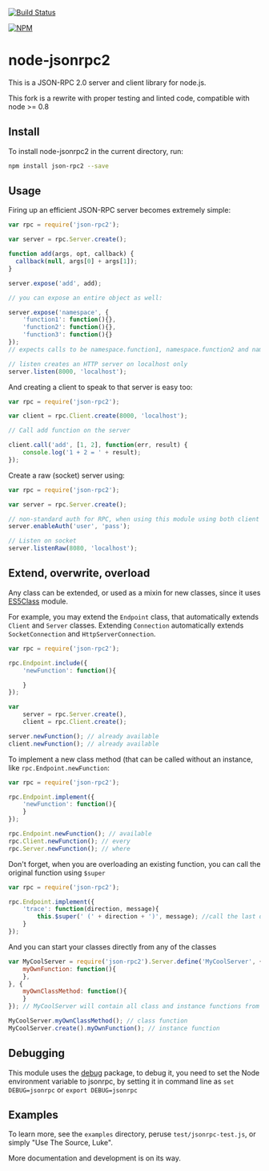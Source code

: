 [![Build Status](https://travis-ci.org/pocesar/node-jsonrpc2.png?branch=master)](https://travis-ci.org/pocesar/node-jsonrpc2)

[![NPM](https://nodei.co/npm/json-rpc2.png?downloads=true)](https://nodei.co/npm/json-rpc2/)

# node-jsonrpc2

This is a JSON-RPC 2.0 server and client library for node.js.

This fork is a rewrite with proper testing and linted code, compatible with node >= 0.8

## Install

To install node-jsonrpc2 in the current directory, run:

```bash
npm install json-rpc2 --save
```

## Usage

Firing up an efficient JSON-RPC server becomes extremely simple:

```js
var rpc = require('json-rpc2');

var server = rpc.Server.create();

function add(args, opt, callback) {
  callback(null, args[0] + args[1]);
}

server.expose('add', add);

// you can expose an entire object as well:

server.expose('namespace', {
    'function1': function(){},
    'function2': function(){},
    'function3': function(){}
});
// expects calls to be namespace.function1, namespace.function2 and namespace.function3

// listen creates an HTTP server on localhost only
server.listen(8000, 'localhost');
```

And creating a client to speak to that server is easy too:

```js
var rpc = require('json-rpc2');

var client = rpc.Client.create(8000, 'localhost');

// Call add function on the server

client.call('add', [1, 2], function(err, result) {
    console.log('1 + 2 = ' + result);
});
```

Create a raw (socket) server using:

```js
var rpc = require('json-rpc2');

var server = rpc.Server.create();

// non-standard auth for RPC, when using this module using both client and server, works out-of-the-box
server.enableAuth('user', 'pass');

// Listen on socket
server.listenRaw(8080, 'localhost');
```

## Extend, overwrite, overload

Any class can be extended, or used as a mixin for new classes, since it uses [ES5Class](http://github.com/pocesar/ES5-Class) module.

For example, you may extend the `Endpoint` class, that automatically extends `Client` and `Server` classes.
Extending `Connection` automatically extends `SocketConnection` and `HttpServerConnection`.

```js
var rpc = require('json-rpc2');

rpc.Endpoint.include({
    'newFunction': function(){

    }
});

var
    server = rpc.Server.create(),
    client = rpc.Client.create();

server.newFunction(); // already available
client.newFunction(); // already available
```

To implement a new class method (that can be called without an instance, like `rpc.Endpoint.newFunction`:

```js
var rpc = require('json-rpc2');

rpc.Endpoint.implement({
    'newFunction': function(){
    }
});

rpc.Endpoint.newFunction(); // available
rpc.Client.newFunction(); // every
rpc.Server.newFunction(); // where
```

Don't forget, when you are overloading an existing function, you can call the original function using `$super`

```js
var rpc = require('json-rpc2');

rpc.Endpoint.implement({
    'trace': function(direction, message){
        this.$super(' (' + direction + ')', message); //call the last defined function
    }
});
```

And you can start your classes directly from any of the classes

```js
var MyCoolServer = require('json-rpc2').Server.define('MyCoolServer', {
    myOwnFunction: function(){
    },
}, {
    myOwnClassMethod: function(){
    }
}); // MyCoolServer will contain all class and instance functions from Server

MyCoolServer.myOwnClassMethod(); // class function
MyCoolServer.create().myOwnFunction(); // instance function
```

## Debugging

This module uses the [debug](http://github.com/visionmedia/debug) package, to debug it, you need to set the Node
environment variable to jsonrpc, by setting it in command line as `set DEBUG=jsonrpc` or `export DEBUG=jsonrpc`

## Examples

To learn more, see the `examples` directory, peruse `test/jsonrpc-test.js`, or
simply "Use The Source, Luke".

More documentation and development is on its way.

